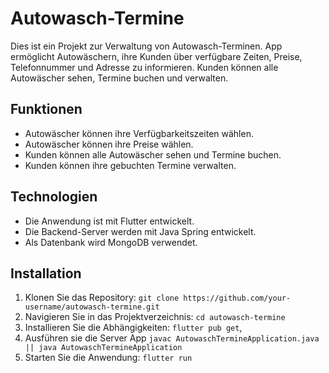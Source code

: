 # Autowasch-Termine

Dies ist ein Projekt zur Verwaltung von Autowasch-Terminen. App ermöglicht Autowäschern, ihre Kunden über verfügbare Zeiten, Preise, Telefonnummer und Adresse zu informieren. Kunden können alle Autowäscher sehen, Termine buchen und verwalten.

## Funktionen

- Autowäscher können ihre Verfügbarkeitszeiten wählen.
- Autowäscher können ihre Preise wählen.
- Kunden können alle Autowäscher sehen und Termine buchen.
- Kunden können ihre gebuchten Termine verwalten.

## Technologien

- Die Anwendung ist mit Flutter entwickelt.
- Die Backend-Server werden mit Java Spring entwickelt.
- Als Datenbank wird MongoDB verwendet.

## Installation

1. Klonen Sie das Repository: `git clone https://github.com/your-username/autowasch-termine.git`
2. Navigieren Sie in das Projektverzeichnis: `cd autowasch-termine`
3. Installieren Sie die Abhängigkeiten: `flutter pub get`,
4. Ausführen sie die Server App `javac AutowaschTermineApplication.java || java AutowaschTermineApplication`
5. Starten Sie die Anwendung: `flutter run`



